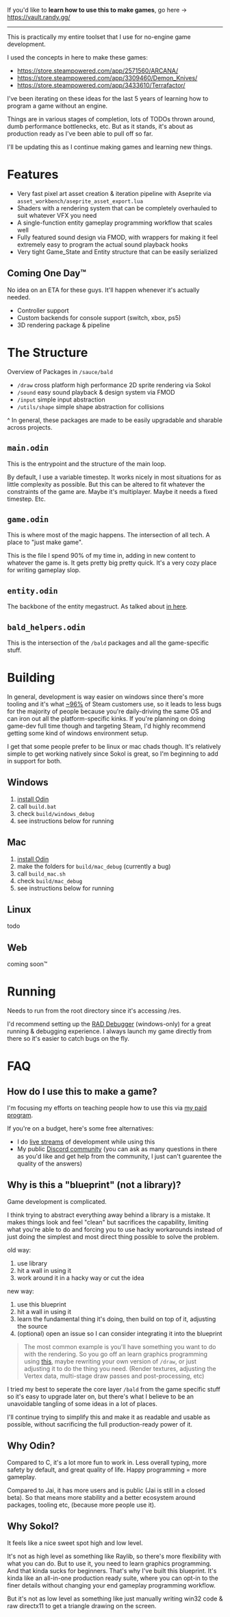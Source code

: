 If you'd like to **learn how to use this to make games**, go here -> https://vault.randy.gg/

---

This is practically my entire toolset that I use for no-engine game development.

I used the concepts in here to make these games:
- https://store.steampowered.com/app/2571560/ARCANA/
- https://store.steampowered.com/app/3309460/Demon_Knives/
- https://store.steampowered.com/app/3433610/Terrafactor/

I've been iterating on these ideas for the last 5 years of learning how to program a game without an engine.

Things are in various stages of completion, lots of TODOs thrown around, dumb performance bottlenecks, etc. But as it stands, it's about as production ready as I've been able to pull off so far.

I'll be updating this as I continue making games and learning new things.

# Features
- Very fast pixel art asset creation & iteration pipeline with Aseprite via `asset_workbench/aseprite_asset_export.lua`
- Shaders with a rendering system that can be completely overhauled to suit whatever VFX you need
- A single-function entity gameplay programming workflow that scales well
- Fully featured sound design via FMOD, with wrappers for making it feel extremely easy to program the actual sound playback hooks
- Very tight Game_State and Entity structure that can be easily serialized

## Coming One Day™️
No idea on an ETA for these guys. It'll happen whenever it's actually needed.
- Controller support
- Custom backends for console support (switch, xbox, ps5)
- 3D rendering package & pipeline

# The Structure

Overview of Packages in `/sauce/bald`
- `/draw` cross platform high performance 2D sprite rendering via Sokol
- `/sound` easy sound playback & design system via FMOD
- `/input` simple input abstraction
- `/utils/shape` simple shape abstraction for collisions

^ In general, these packages are made to be easily upgradable and sharable across projects.

## `main.odin`  
This is the entrypoint and the structure of the main loop.

By default, I use a variable timestep. It works nicely in most situations for as little complexity as possible. But this can be altered to fit whatever the constraints of the game are. Maybe it's multiplayer. Maybe it needs a fixed timestep. Etc.

## `game.odin`
This is where most of the magic happens. The intersection of all tech. A place to "just make game".

This is the file I spend 90% of my time in, adding in new content to whatever the game is. It gets pretty big pretty quick. It's a very cozy place for writing gameplay slop.

## `entity.odin`
The backbone of the entity megastruct. As talked about [in here](https://randyprime.beehiiv.com/p/entity-structure-made-simple).

## `bald_helpers.odin`
This is the intersection of the `/bald` packages and all the game-specific stuff.


# Building

In general, development is way easier on windows since there's more tooling and it's what [~96%](https://store.steampowered.com/hwsurvey/Steam-Hardware-Software-Survey-Welcome-to-Steam) of Steam customers use, so it leads to less bugs for the majority of people because you're daily-driving the same OS and can iron out all the platform-specific kinks. If you're planning on doing game-dev full time though and targeting Steam, I'd highly recommend getting some kind of windows environment setup.

I get that some people prefer to be linux or mac chads though. It's relatively simple to get working natively since Sokol is great, so I'm beginning to add in support for both.

## Windows
1. [install Odin](https://odin-lang.org/docs/install/)
2. call `build.bat`
3. check `build/windows_debug`
4. see instructions below for running

## Mac
1. [install Odin](https://odin-lang.org/docs/install/)
2. make the folders for `build/mac_debug` (currently a bug)
3. call `build_mac.sh`
4. check `build/mac_debug`
5. see instructions below for running

## Linux
todo

## Web
coming soon™️

# Running
Needs to run from the root directory since it's accessing /res.

I'd recommend setting up the [RAD Debugger](https://github.com/EpicGamesExt/raddebugger) (windows-only) for a great running & debugging experience. I always launch my game directly from there so it's easier to catch bugs on the fly.

# FAQ
## How do I use this to make a game?
I'm focusing my efforts on teaching people how to use this via [my paid program](https://learn.randy.gg/?src=template-starter).

If you're on a budget, here's some free alternatives:
- I do [live streams](https://www.youtube.com/@randyprime2) of development while using this
- My public [Discord community](https://discord.gg/JXhxeQW4ca) (you can ask as many questions in there as you'd like and get help from the community, I just can't guarentee the quality of the answers)

## Why is this a "blueprint" (not a library)?
Game development is complicated.

I think trying to abstract everything away behind a library is a mistake. It makes things look and feel "clean" but sacrifices the capability, limiting what you're able to do and forcing you to use hacky workarounds instead of just doing the simplest and most direct thing possible to solve the problem.

old way:
1. use library
2. hit a wall in using it
3. work around it in a hacky way or cut the idea

new way:
1. use this blueprint
2. hit a wall in using it
3. learn the fundamental thing it's doing, then build on top of it, adjusting the source
4. (optional) open an issue so I can consider integrating it into the blueprint

> The most common example is you'll have something you want to do with the rendering. So you go off an learn graphics programming using [this](https://learnopengl.com/), maybe rewriting your own version of `/draw`, or just adjusting it to do the thing you need. (Render textures, adjusting the Vertex data, multi-stage draw passes and post-processing, etc)

I tried my best to seperate the core layer `/bald` from the game specific stuff so it's easy to upgrade later on, but there's what I believe to be an unavoidable tangling of some ideas in a lot of places.

I'll continue trying to simplify this and make it as readable and usable as possible, without sacrificing the full production-ready power of it.

## Why Odin?
Compared to C, it's a lot more fun to work in. Less overall typing, more safety by default, and great quality of life. Happy programming = more gameplay.

Compared to Jai, it has more users and is public (Jai is still in a closed beta). So that means more stability and a better ecosystem around packages, tooling etc, (because more people use it).

## Why Sokol?
It feels like a nice sweet spot high and low level.

It's not as high level as something like Raylib, so there's more flexibility with what you can do. But to use it, you need to learn graphics programming. And that kinda sucks for beginners. That's why I've built this blueprint. It's kinda like an all-in-one production ready suite, where you can opt-in to the finer details without changing your end gameplay programming workflow.

But it's not as low level as something like just manually writing win32 code & raw directx11 to get a triangle drawing on the screen.
